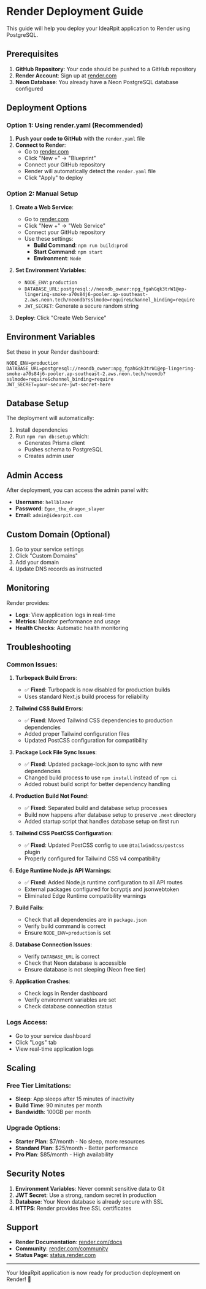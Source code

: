 # Render Deployment Guide

This guide will help you deploy your IdeaRpit application to Render using PostgreSQL.

## Prerequisites

1. **GitHub Repository**: Your code should be pushed to a GitHub repository
2. **Render Account**: Sign up at [render.com](https://render.com)
3. **Neon Database**: You already have a Neon PostgreSQL database configured

## Deployment Options

### Option 1: Using render.yaml (Recommended)

1. **Push your code to GitHub** with the `render.yaml` file
2. **Connect to Render**:
   - Go to [render.com](https://render.com)
   - Click "New +" → "Blueprint"
   - Connect your GitHub repository
   - Render will automatically detect the `render.yaml` file
   - Click "Apply" to deploy

### Option 2: Manual Setup

1. **Create a Web Service**:
   - Go to [render.com](https://render.com)
   - Click "New +" → "Web Service"
   - Connect your GitHub repository
   - Use these settings:
     - **Build Command**: `npm run build:prod`
     - **Start Command**: `npm start`
     - **Environment**: `Node`

2. **Set Environment Variables**:
   - `NODE_ENV`: `production`
   - `DATABASE_URL`: `postgresql://neondb_owner:npg_fgahGqk3trW1@ep-lingering-smoke-a70s84j6-pooler.ap-southeast-2.aws.neon.tech/neondb?sslmode=require&channel_binding=require`
   - `JWT_SECRET`: Generate a secure random string

3. **Deploy**: Click "Create Web Service"

## Environment Variables

Set these in your Render dashboard:

```env
NODE_ENV=production
DATABASE_URL=postgresql://neondb_owner:npg_fgahGqk3trW1@ep-lingering-smoke-a70s84j6-pooler.ap-southeast-2.aws.neon.tech/neondb?sslmode=require&channel_binding=require
JWT_SECRET=your-secure-jwt-secret-here
```

## Database Setup

The deployment will automatically:
1. Install dependencies
2. Run `npm run db:setup` which:
   - Generates Prisma client
   - Pushes schema to PostgreSQL
   - Creates admin user

## Admin Access

After deployment, you can access the admin panel with:
- **Username**: `hellblazer`
- **Password**: `Egon_the_dragon_slayer`
- **Email**: `admin@idearpit.com`

## Custom Domain (Optional)

1. Go to your service settings
2. Click "Custom Domains"
3. Add your domain
4. Update DNS records as instructed

## Monitoring

Render provides:
- **Logs**: View application logs in real-time
- **Metrics**: Monitor performance and usage
- **Health Checks**: Automatic health monitoring

## Troubleshooting

### Common Issues:

1. **Turbopack Build Errors**:
   - ✅ **Fixed**: Turbopack is now disabled for production builds
   - Uses standard Next.js build process for reliability

2. **Tailwind CSS Build Errors**:
   - ✅ **Fixed**: Moved Tailwind CSS dependencies to production dependencies
   - Added proper Tailwind configuration files
   - Updated PostCSS configuration for compatibility

3. **Package Lock File Sync Issues**:
   - ✅ **Fixed**: Updated package-lock.json to sync with new dependencies
   - Changed build process to use `npm install` instead of `npm ci`
   - Added robust build script for better dependency handling

4. **Production Build Not Found**:
   - ✅ **Fixed**: Separated build and database setup processes
   - Build now happens after database setup to preserve `.next` directory
   - Added startup script that handles database setup on first run

5. **Tailwind CSS PostCSS Configuration**:
   - ✅ **Fixed**: Updated PostCSS config to use `@tailwindcss/postcss` plugin
   - Properly configured for Tailwind CSS v4 compatibility

6. **Edge Runtime Node.js API Warnings**:
   - ✅ **Fixed**: Added Node.js runtime configuration to all API routes
   - External packages configured for bcryptjs and jsonwebtoken
   - Eliminated Edge Runtime compatibility warnings

7. **Build Fails**:
   - Check that all dependencies are in `package.json`
   - Verify build command is correct
   - Ensure `NODE_ENV=production` is set

8. **Database Connection Issues**:
   - Verify `DATABASE_URL` is correct
   - Check that Neon database is accessible
   - Ensure database is not sleeping (Neon free tier)

9. **Application Crashes**:
   - Check logs in Render dashboard
   - Verify environment variables are set
   - Check database connection status

### Logs Access:
- Go to your service dashboard
- Click "Logs" tab
- View real-time application logs

## Scaling

### Free Tier Limitations:
- **Sleep**: App sleeps after 15 minutes of inactivity
- **Build Time**: 90 minutes per month
- **Bandwidth**: 100GB per month

### Upgrade Options:
- **Starter Plan**: $7/month - No sleep, more resources
- **Standard Plan**: $25/month - Better performance
- **Pro Plan**: $85/month - High availability

## Security Notes

1. **Environment Variables**: Never commit sensitive data to Git
2. **JWT Secret**: Use a strong, random secret in production
3. **Database**: Your Neon database is already secure with SSL
4. **HTTPS**: Render provides free SSL certificates

## Support

- **Render Documentation**: [render.com/docs](https://render.com/docs)
- **Community**: [render.com/community](https://render.com/community)
- **Status Page**: [status.render.com](https://status.render.com)

---

Your IdeaRpit application is now ready for production deployment on Render! 🚀
